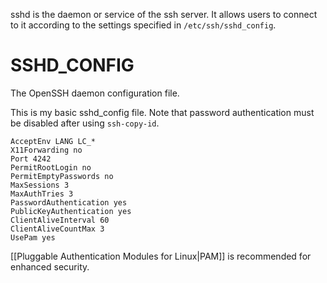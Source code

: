 sshd is the daemon or service of the ssh server. It allows users to connect to it according to the settings specified in `/etc/ssh/sshd_config`.

# SSHD_CONFIG

The OpenSSH daemon configuration file. 

This is my basic sshd_config file. Note that password authentication must be disabled after using `ssh-copy-id`.

```sshd_config
AcceptEnv LANG LC_*
X11Forwarding no
Port 4242
PermitRootLogin no
PermitEmptyPasswords no
MaxSessions 3
MaxAuthTries 3
PasswordAuthentication yes
PublicKeyAuthentication yes
ClientAliveInterval 60
ClientAliveCountMax 3
UsePam yes
```

[[Pluggable Authentication Modules for Linux|PAM]] is recommended for enhanced security.